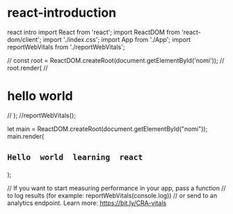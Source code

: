 # react-introduction
react intro
import React from 'react';
import ReactDOM from 'react-dom/client';
import './index.css';
import App from './App';
import reportWebVitals from './reportWebVitals';

// const root = ReactDOM.createRoot(document.getElementById('nomi'));
// root.render(
//  <h1>hello world</h1>
// );
//reportWebVitals();

let main = ReactDOM.createRoot(document.getElementById("nomi"));
main.render(
  <h2>
    
    Hello  world  learning  react 
     
  </h2>



);


// If you want to start measuring performance in your app, pass a function
// to log results (for example: reportWebVitals(console.log))
// or send to an analytics endpoint. Learn more: https://bit.ly/CRA-vitals
